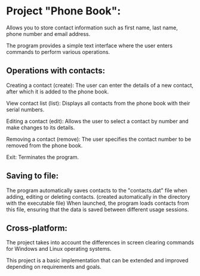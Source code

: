 # Project "Phone Book":
Allows you to store contact information such as first name, last name, phone number and email address.

The program provides a simple text interface where the user enters commands to perform various operations.

## Operations with contacts:
Creating a contact (create): The user can enter the details of a new contact, after which it is added to the phone book.

View contact list (list): Displays all contacts from the phone book with their serial numbers.

Editing a contact (edit): Allows the user to select a contact by number and make changes to its details.

Removing a contact (remove): The user specifies the contact number to be removed from the phone book.

Exit: Terminates the program.

## Saving to file:
The program automatically saves contacts to the "contacts.dat" file when adding, editing or deleting contacts. (created automatically in the directory with the executable file)
When launched, the program loads contacts from this file, ensuring that the data is saved between different usage sessions.

## Cross-platform:
The project takes into account the differences in screen clearing commands for Windows and Linux operating systems.

This project is a basic implementation that can be extended and improved depending on requirements and goals.